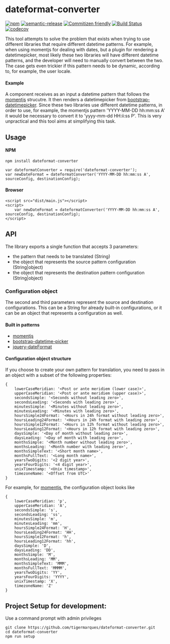 # dateformat-converter

[![npm](https://img.shields.io/npm/v/knuckles.svg)]()
[![semantic-release](https://img.shields.io/badge/%20%20%F0%9F%93%A6%F0%9F%9A%80-semantic--release-e10079.svg)](https://github.com/semantic-release/semantic-release)
[![Commitizen friendly](https://img.shields.io/badge/commitizen-friendly-brightgreen.svg)](http://commitizen.github.io/cz-cli/)
[![Build Status](https://travis-ci.org/tigermarques/dateformat-converter.svg?branch=master)](https://travis-ci.org/tigermarques/dateformat-converter)
[![codecov](https://codecov.io/gh/tigermarques/dateformat-converter/branch/master/graph/badge.svg)](https://codecov.io/gh/tigermarques/dateformat-converter)

This tool attempts to solve the problem that exists when trying to use different libraries that require different datetime patterns. For example, when using momentjs for dealing with dates, but a plugin for rendering a datetimepicker, most likely these two libraries will have different datetime patterns, and the developer will need to manually convert between the two. The case gets even trickier if this pattern needs to be dynamic, according to, for example, the user locale.

#### Example

A component receives as an input a datetime pattern that follows the [momentjs](https://momentjs.com/docs/#/parsing/string-format/) strucutre. It then renders a datetimepicker from [bootstrap-datetimepicker](https://github.com/smalot/bootstrap-datetimepicker). Since these two libraries use different datetime patterns, in order to use, for example, the momentjs pattern 'YYYY-MM-DD hh:mm:ss A' it would be necessary to convert it to 'yyyy-mm-dd HH:ii:ss P'. This is very unpractical and this tool aims at simplifying this task.

## Usage

#### NPM
```
npm install dateformat-converter
```
```
var dateformatConverter = require('dateformat-converter');
var newDateFormat = dateformatConverter('YYYY-MM-DD hh:mm:ss A', sourceConfig, destinationConfig);
```

#### Browser
```
<script src="dist/main.js"></script>
<script>
    var newDateFormat = dateformatConverter('YYYY-MM-DD hh:mm:ss A', sourceConfig, destinationConfig);
</script>
```

## API

The library exports a single function that accepts 3 parameters:
- the pattern that needs to be translated (String)
- the object that represents the source pattern configuration (String|object)
- the object that represents the destination pattern configuration (String|object)

### Configuration object

The second and third parameters represent the source and destination configurations. This can be a String for already built-in configurations, or it can be an object that represents a configuration as well.

#### Built in patterns

- [momentjs](https://momentjs.com/docs/#/parsing/string-format/)
- [bootstrap-datetime-picker](https://www.npmjs.com/package/bootstrap-datetime-picker)
- [jquery-dateFormat](https://github.com/phstc/jquery-dateFormat#date-and-time-patterns)

#### Configuration object structure

If you choose to create your own pattern for translation, you need to pass in an object with a subset of the following properties:

```
{
	lowerCaseMeridian: '<Post or ante meridiem (lower case)>',
	upperCaseMeridian: '<Post or ante meridiem (upper case)>',
	secondsSimple: '<Seconds without leading zero>',
	secondsLeading: '<Seconds with leading zero>',
	minutesSimple: '<Minutes without leading zero>',
	minutesLeading: '<Minutes with leading zero>',
	hoursSimple24Format: '<Hours in 24h format without leading zero>',
	hoursLeading24Format: '<Hours in 24h format with leading zero>',
	hoursSimple12Format: '<Hours in 12h format without leading zero>',
	hoursLeading12Format: '<Hours in 12h format with leading zero>',
	daysSimple: '<Day of month without leading zero>',
	daysLeading: '<Day of month with leading zero>',
	monthsSimple: '<Month number without leading zero>',
	monthsLeading: '<Month number with leading zero>',
	monthsSimpleText: '<Short month name>',
	monthsFullText: '<Long month name>',
	yearsTwoDigits: '<2 digit year>',
	yearsFourDigits: '<4 digit year>',
	unixTimestamp: '<Unix timestamp>',
	timezoneName: '<Offset from UTC>'
}
```

For example, for [momentjs](https://momentjs.com/docs/#/parsing/string-format/), the configuration object looks like

```
{
	lowerCaseMeridian: 'p',
	upperCaseMeridian: 'A',
	secondsSimple: 's',
	secondsLeading: 'ss',
	minutesSimple: 'm',
	minutesLeading: 'mm',
	hoursSimple24Format: 'H',
	hoursLeading24Format: 'HH',
	hoursSimple12Format: 'h',
	hoursLeading12Format: 'hh',
	daysSimple: 'D',
	daysLeading: 'DD',
	monthsSimple: 'M',
	monthsLeading: 'MM',
	monthsSimpleText: 'MMM',
	monthsFullText: 'MMMM',
	yearsTwoDigits: 'YY',
	yearsFourDigits: 'YYYY',
	unixTimestamp: 'X',
	timezoneName: 'Z'
}
```

## Project Setup for development:
Use a command prompt with admin privileges
```
git clone https://github.com/tigermarques/dateformat-converter.git
cd dateformat-converter
npm run setup
```
